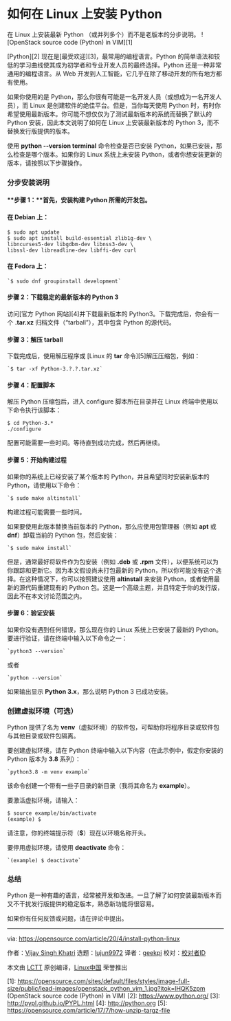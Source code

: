[#]: collector: (lujun9972)
[#]: translator: (geekpi)
[#]: reviewer: ( )
[#]: publisher: ( )
[#]: url: ( )
[#]: subject: (How to install Python on Linux)
[#]: via: (https://opensource.com/article/20/4/install-python-linux)
[#]: author: (Vijay Singh Khatri https://opensource.com/users/vijaytechnicalauthor)

如何在 Linux 上安装 Python
======
在 Linux 上安装最新 Python （或并列多个）而不是老版本的分步说明。
![OpenStack source code \(Python\) in VIM][1]

[Python][2] 现在是[最受欢迎][3]，最常用的编程语言。Python 的简单语法和较低的学习曲线使其成为初学者和专业开发人员的最终选择。Python 还是一种非常通用的编程语言。从 Web 开发到人工智能，它几乎在除了移动开发的所有地方都有使用。

如果你使用的是 Python，那么你很有可能是一名开发人员（或想成为一名开发人员），而 Linux 是创建软件的绝佳平台。但是，当你每天使用 Python 时，有时你希望使用最新版本。你可能不想仅仅为了测试最新版本的系统而替换了默认的 Python 安装，因此本文说明了如何在 Linux 上安装最新版本的 Python 3，而不替换发行版提供的版本。

使用 **python --version terminal** 命令检查是否已安装 Python，如果已安装，那么检查是哪个版本。如果你的 Linux 系统上未安装 Python，或者你想安装更新的版本，请按照以下步骤操作。

### 分步安装说明

#### **步骤 1：**首先，安装构建 Python 所需的开发包。

#### 在 Debian 上：


```
$ sudo apt update
$ sudo apt install build-essential zlib1g-dev \
libncurses5-dev libgdbm-dev libnss3-dev \
libssl-dev libreadline-dev libffi-dev curl
```

#### 在 Fedora 上：


```
`$ sudo dnf groupinstall development`
```

#### 步骤 2：下载稳定的最新版本的 Python 3

访问[官方 Python 网站][4]并下载最新版本的 Python3。下载完成后，你会有一个  **.tar.xz** 归档文件（“tarball”），其中包含 Python 的源代码。

#### 步骤 3：解压 tarball

下载完成后，使用解压程序或 [Linux  的 **tar** 命令][5]解压压缩包，例如：

```
`$ tar -xf Python-3.?.?.tar.xz`
```

#### 步骤 4：配置脚本

解压 Python 压缩包后，进入 configure 脚本所在目录并在 Linux 终端中使用以下命令执行该脚本：


```
$ cd Python-3.*
./configure
```

配置可能需要一些时间。等待直到成功完成，然后再继续。

#### 步骤 5：开始构建过程

如果你的系统上已经安装了某个版本的 Python，并且希望同时安装新版本的 Python，请使用以下命令：


```
`$ sudo make altinstall`
```

构建过程可能需要一些时间。

如果要使用此版本替换当前版本的 Python，那么应使用包管理器（例如 **apt** 或 **dnf**）卸载当前的 Python 包，然后安装：


```
`$ sudo make install`
```

但是，通常最好将软件作为包安装（例如 **.deb** 或 **.rpm** 文件），以便系统可以为你跟踪和更新它。因为本文假设尚未打包最新的 Python，所以你可能没有这个选择。在这种情况下，你可以按照建议使用 **altinstall** 来安装 Python，或者使用最新的源代码重建现有的 Python 包。这是一个高级主题，并且特定于你的发行版，因此不在本文讨论范围之内。

#### 步骤 6：验证安装

如果你没有遇到任何错误，那么现在你的 Linux 系统上已安装了最新的 Python。要进行验证，请在终端中输入以下命令之一：


```
`python3 --version`
```

或者


```
`python --version`
```

如果输出显示 **Python 3.x**，那么说明 Python 3 已成功安装。

### 创建虚拟环境（可选）

Python 提供了名为 **venv**（虚拟环境）的软件包，可帮助你将程序目录或软件包与其他目录或软件包隔离。

要创建虚拟环境，请在 Python 终端中输入以下内容（在此示例中，假定你安装的 Python 版本为 **3.8** 系列）：


```
`python3.8 -m venv example`
```

该命令创建一个带有一些子目录的新目录（我将其命名为 **example**）。

要激活虚拟环境，请输入：


```
$ source example/bin/activate
(example) $
```

请注意，你的终端提示符（**$**）现在以环境名称开头。

要停用虚拟环境，请使用 **deactivate** 命令：


```
`(example) $ deactivate`
```

### 总结

Python 是一种有趣的语言，经常被开发和改进。一旦了解了如何安装最新版本而又不干扰发行版提供的稳定版本，熟悉新功能将很容易。

如果你有任何反馈或问题，请在评论中提出。

--------------------------------------------------------------------------------

via: https://opensource.com/article/20/4/install-python-linux

作者：[Vijay Singh Khatri][a]
选题：[lujun9972][b]
译者：[geekpi](https://github.com/geekpi)
校对：[校对者ID](https://github.com/校对者ID)

本文由 [LCTT](https://github.com/LCTT/TranslateProject) 原创编译，[Linux中国](https://linux.cn/) 荣誉推出

[a]: https://opensource.com/users/vijaytechnicalauthor
[b]: https://github.com/lujun9972
[1]: https://opensource.com/sites/default/files/styles/image-full-size/public/lead-images/openstack_python_vim_1.jpg?itok=lHQK5zpm (OpenStack source code (Python) in VIM)
[2]: https://www.python.org/
[3]: http://pypl.github.io/PYPL.html
[4]: http://python.org
[5]: https://opensource.com/article/17/7/how-unzip-targz-file
